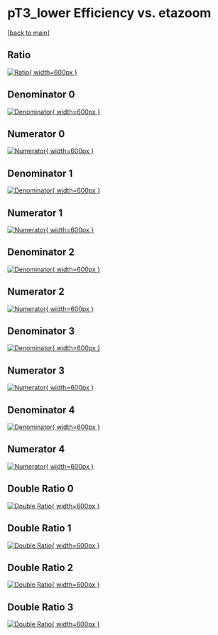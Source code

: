 # pT3_lower Efficiency vs. etazoom

[[back to main](./)]



## Ratio

[![Ratio](../mtv/var/pT3_lower_xtr_321_1_eff_etazoom.png){ width=600px }](../mtv/var/pT3_lower_xtr_321_1_eff_etazoom.pdf)

## Denominator 0

[![Denominator](../mtv/den/pT3_lower_xtr_321_1_eff_etazoom_den0.png){ width=600px }](../mtv/den/pT3_lower_xtr_321_1_eff_etazoom_den0.pdf)

## Numerator 0

[![Numerator](../mtv/num/pT3_lower_xtr_321_1_eff_etazoom_num0.png){ width=600px }](../mtv/num/pT3_lower_xtr_321_1_eff_etazoom_num0.pdf)

## Denominator 1

[![Denominator](../mtv/den/pT3_lower_xtr_321_1_eff_etazoom_den1.png){ width=600px }](../mtv/den/pT3_lower_xtr_321_1_eff_etazoom_den1.pdf)

## Numerator 1

[![Numerator](../mtv/num/pT3_lower_xtr_321_1_eff_etazoom_num1.png){ width=600px }](../mtv/num/pT3_lower_xtr_321_1_eff_etazoom_num1.pdf)

## Denominator 2

[![Denominator](../mtv/den/pT3_lower_xtr_321_1_eff_etazoom_den2.png){ width=600px }](../mtv/den/pT3_lower_xtr_321_1_eff_etazoom_den2.pdf)

## Numerator 2

[![Numerator](../mtv/num/pT3_lower_xtr_321_1_eff_etazoom_num2.png){ width=600px }](../mtv/num/pT3_lower_xtr_321_1_eff_etazoom_num2.pdf)

## Denominator 3

[![Denominator](../mtv/den/pT3_lower_xtr_321_1_eff_etazoom_den3.png){ width=600px }](../mtv/den/pT3_lower_xtr_321_1_eff_etazoom_den3.pdf)

## Numerator 3

[![Numerator](../mtv/num/pT3_lower_xtr_321_1_eff_etazoom_num3.png){ width=600px }](../mtv/num/pT3_lower_xtr_321_1_eff_etazoom_num3.pdf)

## Denominator 4

[![Denominator](../mtv/den/pT3_lower_xtr_321_1_eff_etazoom_den4.png){ width=600px }](../mtv/den/pT3_lower_xtr_321_1_eff_etazoom_den4.pdf)

## Numerator 4

[![Numerator](../mtv/num/pT3_lower_xtr_321_1_eff_etazoom_num4.png){ width=600px }](../mtv/num/pT3_lower_xtr_321_1_eff_etazoom_num4.pdf)

## Double Ratio 0

[![Double Ratio](../mtv/ratio/pT3_lower_xtr_321_1_eff_etazoom_ratio0.png){ width=600px }](../mtv/ratio/pT3_lower_xtr_321_1_eff_etazoom_ratio0.pdf)

## Double Ratio 1

[![Double Ratio](../mtv/ratio/pT3_lower_xtr_321_1_eff_etazoom_ratio1.png){ width=600px }](../mtv/ratio/pT3_lower_xtr_321_1_eff_etazoom_ratio1.pdf)

## Double Ratio 2

[![Double Ratio](../mtv/ratio/pT3_lower_xtr_321_1_eff_etazoom_ratio2.png){ width=600px }](../mtv/ratio/pT3_lower_xtr_321_1_eff_etazoom_ratio2.pdf)

## Double Ratio 3

[![Double Ratio](../mtv/ratio/pT3_lower_xtr_321_1_eff_etazoom_ratio3.png){ width=600px }](../mtv/ratio/pT3_lower_xtr_321_1_eff_etazoom_ratio3.pdf)

